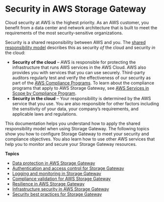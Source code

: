 # Security in AWS Storage Gateway<a name="security"></a>

Cloud security at AWS is the highest priority\. As an AWS customer, you benefit from a data center and network architecture that is built to meet the requirements of the most security\-sensitive organizations\.

Security is a shared responsibility between AWS and you\. The [shared responsibility model](http://aws.amazon.com/compliance/shared-responsibility-model/) describes this as security *of* the cloud and security *in* the cloud:
+ **Security of the cloud** – AWS is responsible for protecting the infrastructure that runs AWS services in the AWS Cloud\. AWS also provides you with services that you can use securely\. Third\-party auditors regularly test and verify the effectiveness of our security as part of the [AWS Compliance Programs](http://aws.amazon.com/compliance/programs/)\. To learn about the compliance programs that apply to AWS Storage Gateway, see [AWS Services in Scope by Compliance Program](http://aws.amazon.com/compliance/services-in-scope/)\.
+ **Security in the cloud** – Your responsibility is determined by the AWS service that you use\. You are also responsible for other factors including the sensitivity of your data, your company’s requirements, and applicable laws and regulations\.

This documentation helps you understand how to apply the shared responsibility model when using Storage Gateway\. The following topics show you how to configure Storage Gateway to meet your security and compliance objectives\. You also learn how to use other AWS services that help you to monitor and secure your Storage Gateway resources\.

**Topics**
+ [Data protection in AWS Storage Gateway](data-protection.md)
+ [Authentication and access control for Storage Gateway](UsingIAMWithStorageGateway.md)
+ [Logging and monitoring in Storage Gateway](logging-using-cloudtrail.md)
+ [Compliance validation for AWS Storage Gateway](storagegateway-compliance.md)
+ [Resilience in AWS Storage Gateway](disaster-recovery-resiliency.md)
+ [Infrastructure security in AWS Storage Gateway](infrastructure-security.md)
+ [Security best practices for Storage Gateway](security-best-practice.md)